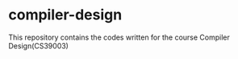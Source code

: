 compiler-design
===============

This repository contains the codes written for the course Compiler Design(CS39003)
